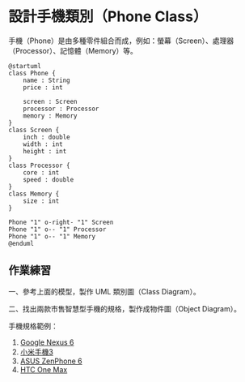 # 設計手機類別（Phone Class）

手機（Phone）是由多種零件組合而成，例如：螢幕（Screen）、處理器（Processor）、記憶體（Memory）等。

```uml
@startuml
class Phone {
    name : String
    price : int
    
    screen : Screen
    processor : Processor
    memory : Memory
}
class Screen {
    inch : double
    width : int
    height : int
}
class Processor {
    core : int
    speed : double
}
class Memory {
    size : int
}

Phone "1" o-right- "1" Screen
Phone "1" o-- "1" Processor
Phone "1" o-- "1" Memory
@enduml
```

## 作業練習

一、參考上面的模型，製作 UML 類別圖（Class Diagram）。

二、找出兩款市售智慧型手機的規格，製作成物件圖（Object Diagram）。

手機規格範例：

1. [Google Nexus 6](http://www.google.com/nexus/6/)
2. [小米手機3](http://www.mi.com/tw/mi3/#param)
3. [ASUS ZenPhone 6](http://www.asus.com/tw/Phones/ZenFone_6_A600CG/specifications/)
4. [HTC One Max](http://www.htc.com/tw/smartphones/htc-one-max/)
